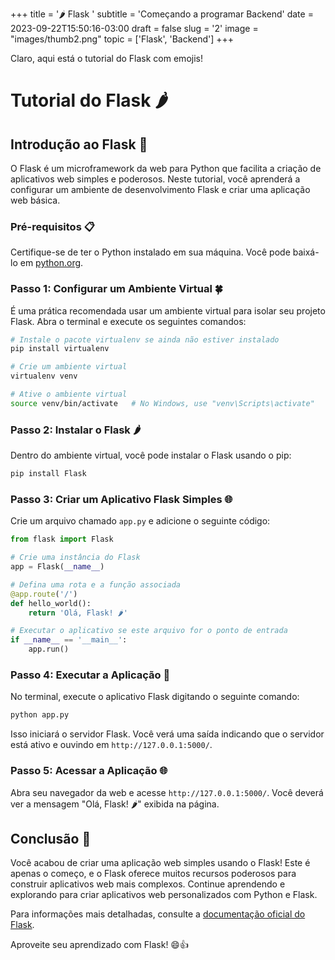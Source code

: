 +++
title = '🌶️ Flask '
subtitle = 'Começando a programar Backend'
date = 2023-09-22T15:50:16-03:00
draft = false
slug = '2'
image = "images/thumb2.png"
topic = ['Flask', 'Backend'] 
+++



Claro, aqui está o tutorial do Flask com emojis! 

# Tutorial do Flask 🌶️

## Introdução ao Flask 🚀

O Flask é um microframework da web para Python que facilita a criação de aplicativos web simples e poderosos. Neste tutorial, você aprenderá a configurar um ambiente de desenvolvimento Flask e criar uma aplicação web básica.

### Pré-requisitos 📋

Certifique-se de ter o Python instalado em sua máquina. Você pode baixá-lo em [python.org](https://www.python.org/downloads/).

### Passo 1: Configurar um Ambiente Virtual 🍀

É uma prática recomendada usar um ambiente virtual para isolar seu projeto Flask. Abra o terminal e execute os seguintes comandos:

```bash
# Instale o pacote virtualenv se ainda não estiver instalado
pip install virtualenv

# Crie um ambiente virtual
virtualenv venv

# Ative o ambiente virtual
source venv/bin/activate   # No Windows, use "venv\Scripts\activate"
```

### Passo 2: Instalar o Flask 🌶️

Dentro do ambiente virtual, você pode instalar o Flask usando o pip:

```bash
pip install Flask
```

### Passo 3: Criar um Aplicativo Flask Simples 🌐

Crie um arquivo chamado `app.py` e adicione o seguinte código:

```python
from flask import Flask

# Crie uma instância do Flask
app = Flask(__name__)

# Defina uma rota e a função associada
@app.route('/')
def hello_world():
    return 'Olá, Flask! 🌶️'

# Executar o aplicativo se este arquivo for o ponto de entrada
if __name__ == '__main__':
    app.run()
```

### Passo 4: Executar a Aplicação 🚀

No terminal, execute o aplicativo Flask digitando o seguinte comando:

```bash
python app.py
```

Isso iniciará o servidor Flask. Você verá uma saída indicando que o servidor está ativo e ouvindo em `http://127.0.0.1:5000/`.

### Passo 5: Acessar a Aplicação 🌐

Abra seu navegador da web e acesse `http://127.0.0.1:5000/`. Você deverá ver a mensagem "Olá, Flask! 🌶️" exibida na página.

## Conclusão 🎉

Você acabou de criar uma aplicação web simples usando o Flask! Este é apenas o começo, e o Flask oferece muitos recursos poderosos para construir aplicativos web mais complexos. Continue aprendendo e explorando para criar aplicativos web personalizados com Python e Flask.

Para informações mais detalhadas, consulte a [documentação oficial do Flask](https://flask.palletsprojects.com/en/2.1.x/).

Aproveite seu aprendizado com Flask! 😄👍